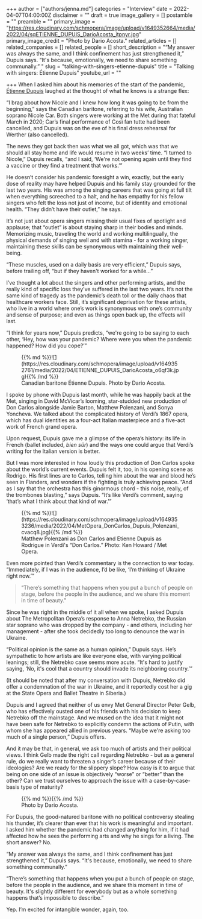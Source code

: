 +++
author = ["authors/jenna.md"]
categories = "Interview"
date = 2022-04-07T04:00:00Z
disclaimer = ""
draft = true
image_gallery = []
postamble = ""
preamble = ""
primary_image = "https://res.cloudinary.com/schmopera/image/upload/v1649352664/media/2022/04/sqETIENNE_DUPUIS_DarioAcosta_itpnyr.jpg"
primary_image_credit = "Photo by Dario Acosta."
related_articles = []
related_companies = []
related_people = []
short_description = "“My answer was always the same, and I think confinement has just strengthened it,” Dupuis says. “It's because, emotionally, we need to share something communally.” "
slug = "talking-with-singers-etienne-dupuis"
title = "Talking with singers: Étienne Dupuis"
youtube_url = ""

+++
When I asked him about his memories of the start of the pandemic, [Étienne Dupuis](/scene/people/etienne-dupuis/) laughed at the thought of what he knows is a strange flex:

“I brag about how Nicole and I knew how long it was going to be from the beginning,” says the Canadian baritone, referring to his wife, Australian soprano Nicole Car. Both singers were working at the Met during that fateful March in 2020; Car’s final performance of Così fan tutte had been cancelled, and Dupuis was on the eve of his final dress rehearsal for Werther (also cancelled).

The news they got back then was what we all got, which was that we should all stay home and life would resume in two weeks’ time. “I turned to Nicole,” Dupuis recalls, “and I said, ‘We're not opening again until they find a vaccine or they find a treatment that works.’”

He doesn’t consider his pandemic foresight a win, exactly, but the early dose of reality may have helped Dupuis and his family stay grounded for the last two years. His was among the singing careers that was going at full tilt when everything screeched to a halt, and he has empathy for his fellow singers who felt the loss not just of income, but of identity and emotional health. “They didn’t have their outlet,” he says.

It’s not just about opera singers missing their usual fixes of spotlight and applause; that “outlet” is about staying sharp in their bodies and minds. Memorizing music, traveling the world and working multilingually, the physical demands of singing well and with stamina - for a working singer, maintaining these skills can be synonymous with maintaining their well-being.

“These muscles, used on a daily basis are very efficient,” Dupuis says, before trailing off, “but if they haven't worked for a while…”

I’ve thought a lot about the singers and other performing artists, and the really kind of specific loss they’ve suffered in the last two years. It’s not the same kind of tragedy as the pandemic’s death toll or the daily chaos that healthcare workers face. Still, it’s significant deprivation for these artists, who live in a world where one’s work is synonymous with one’s community and sense of purpose; and even as things open back up, the effects will last.

“I think for years now,” Dupuis predicts, “we're going to be saying to each other, ‘Hey, how was your pandemic? Where were you when the pandemic happened? How did you cope?’”

<figure data-type="image">{{% md %}}![](https://res.cloudinary.com/schmopera/image/upload/v1649352761/media/2022/04/ETIENNE_DUPUIS_DarioAcosta_o6qf3k.jpg){{% /md %}}

<figcaption>Canadian baritone Étienne Dupuis. Photo by Dario Acosta.</figcaption>  
</figure>

I spoke by phone with Dupuis last month, while he was happily back at the Met, singing in David McVicar’s looming, star-studded new production of Don Carlos alongside Jamie Barton, Matthew Polenzani, and Sonya Yoncheva. We talked about the complicated history of Verdi’s 1867 opera, which has dual identities as a four-act Italian masterpiece and a five-act work of French grand opera.

Upon request, Dupuis gave me a glimpse of the opera’s history: its life in French (ballet included, _bien sûr_) and the ways one could argue that Verdi’s writing for the Italian version is better.

But I was more interested in how loudly this production of Don Carlos spoke about the world’s current events. Dupuis felt it, too, in his opening scene as Rodrigo. His first lines are to Carlos, telling him about the war and blood he’s seen in Flanders, and wonders if the fighting is truly achieving peace. “And as I say that the orchestra has this ginormous chord - this noise, really, of the trombones blasting,” says Dupuis. “It’s like Verdi’s comment, saying ‘that’s what I think about that kind of war.’”

<figure data-type="image">{{% md %}}![](https://res.cloudinary.com/schmopera/image/upload/v1649353236/media/2022/04/MetOpera_DonCarlos_Dupuis_Polenzani_cvacq8.jpg){{% /md %}}

<figcaption>Matthew Polenzani as Don Carlos and Etienne Dupuis as Rodrigue in Verdi's “Don Carlos.” Photo: Ken Howard / Met Opera.</figcaption>

</figure>

Even more pointed than Verdi’s commentary is the connection to war today. “Immediately, if I was in the audience, I’d be like, ‘I’m thinking of Ukraine right now.’”

> “There’s something that happens when you put a bunch of people on stage, before the people in the audience, and we share this moment in time of beauty."

Since he was right in the middle of it all when we spoke, I asked Dupuis about The Metropolitan Opera’s response to Anna Netrebko, the Russian star soprano who was dropped by the company - and others, including her management - after she took decidedly too long to denounce the war in Ukraine.

“Political opinion is the same as a human opinion,” Dupuis says. He’s sympathetic to how artists are like everyone else, with varying political leanings; still, the Netrebko case seems more acute. “It's hard to justify saying, ‘No, it's cool that a country should invade its neighboring country.’”

(It should be noted that after my conversation with Dupuis, Netrebko did offer a condemnation of the war in Ukraine, and it reportedly cost her a gig at the State Opera and Ballet Theatre in Siberia.)

Dupuis and I agreed that neither of us envy Met General Director Peter Gelb, who has effectively ousted one of his friends with his decision to keep Netrebko off the mainstage. And we mused on the idea that it might not have been safe for Netrebko to explicitly condemn the actions of Putin, with whom she has appeared allied in previous years. “Maybe we're asking too much of a single person,” Dupuis offers.

And it may be that, in general, we ask too much of artists and their political views. I think Gelb made the right call regarding Netrebko - but as a general rule, do we really want to threaten a singer’s career because of their ideologies? Are we ready for the slippery slope? How easy is it to argue that being on one side of an issue is objectively “worse” or “better” than the other? Can we trust ourselves to approach the issue with a case-by-case-basis type of maturity?

<figure data-type="image">{{% md %}}{{% /md %}}

<figcaption>Photo by Dario Acosta.</figcaption>  
</figure>

For Dupuis, the good-natured baritone with no political controversy stealing his thunder, it’s clearer than ever that his work is meaningful and important. I asked him whether the pandemic had changed anything for him, if it had affected how he sees the performing arts and why he sings for a living. The short answer? No.

“My answer was always the same, and I think confinement has just strengthened it,” Dupuis says. “It's because, emotionally, we need to share something communally.”

“There’s something that happens when you put a bunch of people on stage, before the people in the audience, and we share this moment in time of beauty. It's slightly different for everybody but as a whole something happens that’s impossible to describe.”

Yep. I’m excited for intangible wonder, again, too.